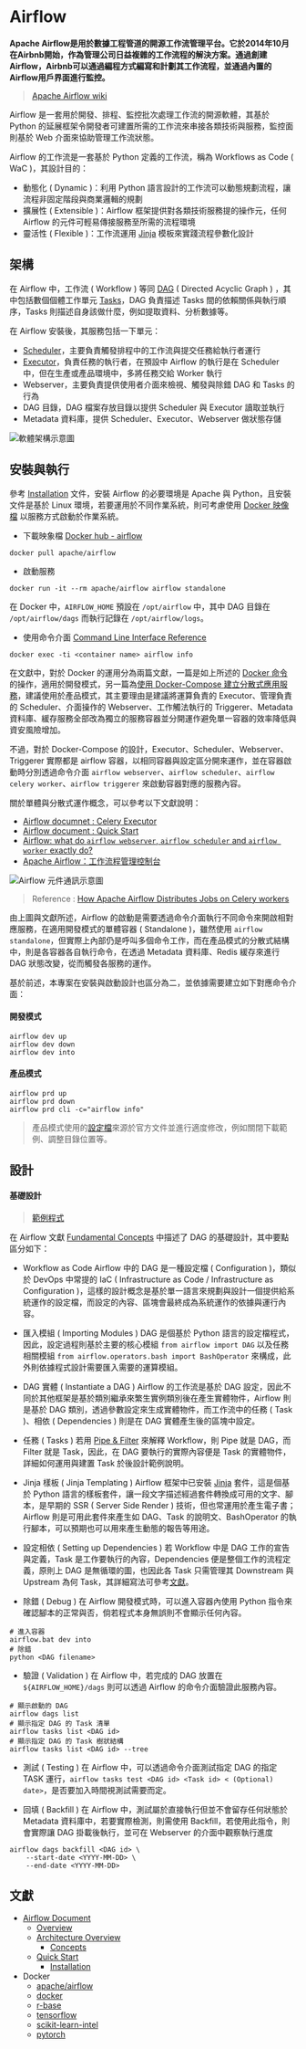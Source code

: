 # Airflow

**Apache Airflow是用於數據工程管道的開源工作流管理平台。它於2014年10月在Airbnb開始，作為管理公司日益複雜的工作流程的解決方案。通過創建Airflow，Airbnb可以通過編程方式編寫和計劃其工作流程，並通過內置的Airflow用戶界面進行監控。**
> [Apache Airflow wiki](https://en.wikipedia.org/wiki/Apache_Airflow)

Airflow 是一套用於開發、排程、監控批次處理工作流的開源軟體，其基於 Python 的延展框架令開發者可建置所需的工作流來串接各類技術與服務，監控面則基於 Web 介面來協助管理工作流狀態。

Airflow 的工作流是一套基於 Python 定義的工作流，稱為 Workflows as Code ( WaC )，其設計目的：
+ 動態化 ( Dynamic )：利用 Python 語言設計的工作流可以動態規劃流程，讓流程非固定階段與商業邏輯的規劃
+ 擴展性 ( Extensible )：Airflow 框架提供對各類技術服務提的操作元，任何 Airflow 的元件可輕易傳接服務至所需的流程環境
+ 靈活性 ( Flexible )：工作流運用 [Jinja](https://jinja.palletsprojects.com/en/3.1.x/) 模板來實踐流程參數化設計

## 架構

在 Airflow 中，工作流 ( Workflow ) 等同 [DAG](https://airflow.apache.org/docs/apache-airflow/stable/concepts/dags.html) ( Directed Acyclic Graph ) ，其中包括數個個體工作單元 [Tasks](https://airflow.apache.org/docs/apache-airflow/stable/concepts/tasks.html)，DAG 負責描述 Tasks 間的依賴關係與執行順序，Tasks 則描述自身該做什麼，例如提取資料、分析數據等。

在 Airflow 安裝後，其服務包括一下單元：

+ [Scheduler](https://airflow.apache.org/docs/apache-airflow/stable/concepts/scheduler.html)，主要負責觸發排程中的工作流與提交任務給執行者運行
+ [Executor](https://airflow.apache.org/docs/apache-airflow/stable/executor/index.html)，負責任務的執行者，在預設中 Airflow 的執行是在 Scheduler 中，但在生產或產品環境中，多將任務交給 Worker 執行
+ Webserver，主要負責提供使用者介面來檢視、觸發與除錯 DAG 和 Tasks 的行為
+ DAG 目錄，DAG 檔案存放目錄以提供 Scheduler 與 Executor 讀取並執行
+ Metadata 資料庫，提供 Scheduler、Executor、Webserver 做狀態存儲

![軟體架構示意圖](./docs/img/arch-diag-basic.png)

## 安裝與執行

參考 [Installation](https://airflow.apache.org/docs/apache-airflow/stable/installation/index.html) 文件，安裝 Airflow 的必要環境是 Apache 與 Python，且安裝文件是基於 Linux 環境，若要運用於不同作業系統，則可考慮使用 [Docker 映像檔](https://airflow.apache.org/docs/docker-stack/index.html) 以服務方式啟動於作業系統。

+ 下載映象檔 [Docker hub - airflow](https://hub.docker.com/r/apache/airflow)

```
docker pull apache/airflow
```

+ 啟動服務

```
docker run -it --rm apache/airflow airflow standalone
```

在 Docker 中，```AIRFLOW_HOME``` 預設在 ```/opt/airflow``` 中，其中 DAG 目錄在 ```/opt/airflow/dags``` 而執行記錄在 ```/opt/airflow/logs```。

+ 使用命令介面 [Command Line Interface Reference](https://airflow.apache.org/docs/apache-airflow/stable/cli-and-env-variables-ref.html)

```
docker exec -ti <container name> airflow info
```

在文獻中，對於 Docker 的運用分為兩篇文獻，一篇是如上所述的 [Docker 命令](https://airflow.apache.org/docs/docker-stack/entrypoint.html#entrypoint-commands) 的操作，適用於開發模式，另一篇為[使用 Docker-Compose 建立分散式應用服務](https://airflow.apache.org/docs/apache-airflow/stable/howto/docker-compose/index.html)，建議使用於產品模式，其主要理由是建議將運算負責的 Executor、管理負責的 Scheduler、介面操作的 Webserver、工作觸法執行的 Triggerer、Metadata 資料庫、緩存服務全部改為獨立的服務容器並分開運作避免單一容器的效率降低與資安風險增加。

不過，對於 Docker-Compose 的設計，Executor、Scheduler、Webserver、Triggerer 實際都是 airflow 容器，以相同容器與設定區分開來運作，並在容器啟動時分別透過命令介面 ```airflow webserver```、```airflow scheduler```、```airflow celery worker```、```airflow triggerer``` 來啟動容器對應的服務內容。

關於單體與分散式運作概念，可以參考以下文獻說明：

+ [Airflow documnet : Celery Executor](https://airflow.apache.org/docs/apache-airflow/stable/executor/celery.html#architecture)
+ [Airflow document : Quick Start](https://airflow.apache.org/docs/apache-airflow/stable/start.html)
+ [Airflow: what do `airflow webserver`, `airflow scheduler` and `airflow worker` exactly do?](https://stackoverflow.com/questions/51063151)
+ [Apache Airflow：工作流程管理控制台](https://tech.hahow.in/4dc8e6fc1a6a)

![Airflow 元件通訊示意圖](./docs/img/airflow-celery-executor.png)
> Reference : [How Apache Airflow Distributes Jobs on Celery workers](https://medium.com/sicara/54cb5212d405)

由上圖與文獻所述，Airflow 的啟動是需要透過命令介面執行不同命令來開啟相對應服務，在適用開發模式的單體容器 ( Standalone )，雖然使用 ```airflow standalone```，但實際上內部仍是呼叫多個命令工作，而在產品模式的分散式結構中，則是各容器各自執行命令，在透過 Metadata 資料庫、Redis 緩存來進行 DAG 狀態改變，從而觸發各服務的運作。

基於前述，本專案在安裝與啟動設計也區分為二，並依據需要建立如下對應命令介面：

#### 開發模式

```
airflow dev up
airflow dev down
airflow dev into
```

#### 產品模式

```
airflow prd up
airflow prd down
airflow prd cli -c="airflow info"
```
> 產品模式使用的[設定檔](https://airflow.apache.org/docs/apache-airflow/2.5.0/docker-compose.yaml)來源於官方文件並進行適度修改，例如關閉下載範例、調整目錄位置等。

## 設計

#### 基礎設計
> [範例程式](./dags/tutorial-dag.py)

在 Airflow 文獻 [Fundamental Concepts](https://airflow.apache.org/docs/apache-airflow/stable/tutorial/fundamentals.html) 中描述了 DAG 的基礎設計，其中要點區分如下：

+ Workflow as Code
Airflow 中的 DAG 是一種設定檔 ( Configuration )，類似於 DevOps 中常提的 IaC ( Infrastructure as Code / Infrastructure as Configuration )，這樣的設計概念是基於單一語言來規劃與設計一個提供給系統運作的設定檔，而設定的內容、區塊會最終成為系統運作的依據與運行內容。

+ 匯入模組 ( Importing Modules )
DAG 是個基於 Python 語言的設定檔程式，因此，設定過程則基於主要的核心模組 ```from airflow import DAG``` 以及任務相關模組 ```from airflow.operators.bash import BashOperator``` 來構成，此外則依據程式設計需要匯入需要的運算模組。

+ DAG 實體 ( Instantiate a DAG )
Airflow 的工作流是基於 DAG 設定，因此不同於其他框架是基於類別繼承來繁生實例類別後在產生實體物件，Airflow 則是基於 DAG 類別，透過參數設定來生成實體物件，而工作流中的任務 ( Task )、相依 ( Dependencies ) 則是在 DAG 實體產生後的區塊中設定。

+ 任務 ( Tasks )
若用 [Pipe & Filter](https://www.oreilly.com/library/view/software-architecture-with/9781786468529/ch08s04.html) 來解釋 Workflow，則 Pipe 就是 DAG，而 Filter 就是 Task，因此，在 DAG 要執行的實際內容便是 Task 的實體物件，詳細如何運用與建置 Task 於後設計範例說明。

+ Jinja 樣板 ( Jinja Templating )
Airflow 框架中已安裝 [Jinja](https://jinja.palletsprojects.com/) 套件，這是個基於 Python 語言的樣板套件，讓一段文字描述經過套件轉換成可用的文字、腳本，是早期的 SSR ( Server Side Render ) 技術，但也常運用於產生電子書；Airflow 則是可用此套件來產生如 DAG、Task 的說明文、BashOperator 的執行腳本，可以預期也可以用來產生動態的報告等用途。

+ 設定相依 ( Setting up Dependencies )
若 Workflow 中是 DAG 工作的宣告與定義，Task 是工作要執行的內容，Dependencies 便是整個工作的流程定義，原則上 DAG 是無循環的圖，也因此各 Task 只需管理其 Downstream 與 Upstream 為何 Task，其詳細寫法可參考[文獻](https://docs.astronomer.io/learn/managing-dependencies)。

+ 除錯 ( Debug )
在 Airflow 開發模式時，可以進入容器內使用 Python 指令來確認腳本的正常與否，倘若程式本身無誤則不會顯示任何內容。
```
# 進入容器
airflow.bat dev into
# 除錯
python <DAG filename>
```

+ 驗證 ( Validation )
在 Airflow 中，若完成的 DAG 放置在 ```${AIRFLOW_HOME}/dags``` 則可以透過 Airflow 的命令介面驗證此服務內容。
```
# 顯示啟動的 DAG
airflow dags list
# 顯示指定 DAG 的 Task 清單
airflow tasks list <DAG id>
# 顯示指定 DAG 的 Task 樹狀結構
airflow tasks list <DAG id> --tree
```

+ 測試 ( Testing )
在 Airflow 中，可以透過命令介面測試指定 DAG 的指定 TASK 運行，```airflow tasks test <DAG id> <Task id> < (Optional) date>```，是否要加入時間視測試需要而定。

+ 回填 ( Backfill )
在 Airflow 中，測試屬於直接執行但並不會留存任何狀態於 Metadata 資料庫中，若要實際檢測，則需使用 Backfill，若使用此指令，則會實際讓 DAG 掛載後執行，並可在 Webserver 的介面中觀察執行進度
```
airflow dags backfill <DAG id> \
    --start-date <YYYY-MM-DD> \
    --end-date <YYYY-MM-DD>
```

## 文獻

+ [Airflow Document](https://airflow.apache.org/docs/)
    - [Overview](https://airflow.apache.org/docs/apache-airflow/stable/index.html)
    - [Architecture Overview](https://airflow.apache.org/docs/apache-airflow/stable/concepts/overview.html)
        + [Concepts](https://airflow.apache.org/docs/apache-airflow/stable/concepts/index.html)
    - [Quick Start](https://airflow.apache.org/docs/apache-airflow/stable/start.html)
        + [Installation](https://airflow.apache.org/docs/apache-airflow/stable/installation/index.html)
+ Docker
    - [apache/airflow](https://hub.docker.com/r/apache/airflow)
    - [docker](https://hub.docker.com/_/docker)
    - [r-base](https://hub.docker.com/_/r-base)
    - [tensorflow](https://www.tensorflow.org/install/docker?hl=zh-tw)
    - [scikit-learn-intel](https://hub.docker.com/r/bitnami/scikit-learn-intel)
    - [pytorch](https://hub.docker.com/r/pytorch/pytorch)
